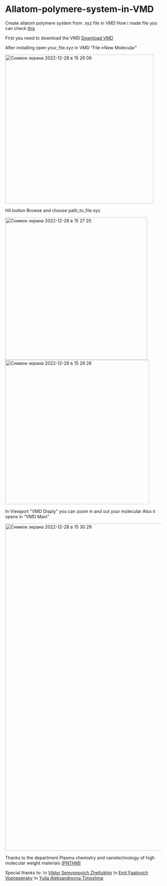 # Allatom-polymere-system-in-VMD

Create allatom polymere system from .xyz file in VMD
How i made file you can check [this](https://github.com/nikoincc/allatom-polymer-system-coordinate)

First you need to download the VMD 
[Download VMD](https://www.ks.uiuc.edu/Development/Download/download.cgi?PackageName=VMD)

After installing open your_file.xyz in VMD
"File->New Molecular"

<img width="477" alt="Снимок экрана 2022-12-28 в 15 26 06" src="https://user-images.githubusercontent.com/118219943/209812645-15a8affe-9686-4dcf-9fb3-89dc272680fa.png">

Hit button Browse and choose path_to_file.xyz

<img width="457" alt="Снимок экрана 2022-12-28 в 15 27 20" src="https://user-images.githubusercontent.com/118219943/209812889-38fd75c1-1b30-4029-a428-15691bd690ab.png">

<img width="463" alt="Снимок экрана 2022-12-28 в 15 29 26" src="https://user-images.githubusercontent.com/118219943/209812899-56794d1e-385c-4563-bee2-99c9485a9cff.png">

In Viewport "VMD Disply" you can zoom in and out your molecular
Also it opens in "VMD Main"

<img width="1049" alt="Снимок экрана 2022-12-28 в 15 30 29" src="https://user-images.githubusercontent.com/118219943/209813255-c9d70cb2-c740-4e55-8b85-1cef9eb8fed8.png">

Thanks to the department Plasma chemistry and nanotechnology of high molecular weight materials
[(PNTHM)](http://www.kstu.ru/1leveltest.jsp?idparent=1575)

Special thanks to:
\n [Viktor Semyonovich Zheltukhin](http://www.kstu.ru/emp_detail.jsp?id=35509&idparent=1575)
\n [Emil Faatovich Voznesensky](http://www.kstu.ru/emp_detail.jsp?id=1176002&idparent=1575)
\n [Yulia Aleksandrovna Timoshina](http://www.kstu.ru/emp_detail.jsp?id=38291&idparent=1575)


